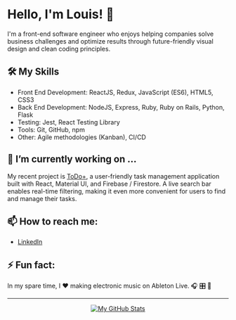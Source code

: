 # Hello, I'm Louis! 👋

I'm a front-end software engineer who enjoys helping companies solve business challenges and optimize results through future-friendly visual design and clean coding principles.

## 🛠️ My Skills

- Front End Development: ReactJS, Redux, JavaScript (ES6), HTML5, CSS3
- Back End Development: NodeJS, Express, Ruby, Ruby on Rails, Python, Flask
- Testing: Jest, React Testing Library
- Tools: Git, GitHub, npm
- Other: Agile methodologies (Kanban), CI/CD

## 🔭 I’m currently working on ...

My recent project is [ToDo+](https://viewsdevelop.github.io/to-do-plus/), a user-friendly task management application built with React, Material UI, and Firebase / Firestore. A live search bar enables real-time filtering, making it even more convenient for users to find and manage their tasks.

## 📫 How to reach me:

- [LinkedIn](https://www.linkedin.com/in/lmmedina/)

## ⚡ Fun fact:

In my spare time, I ❤️ making electronic music on Ableton Live. 🎧  🎛️  📀 

---

<div align="center">

[![My GitHub Stats](https://github-readme-stats.vercel.app/api?username=viewsdevelop&show_icons=true&theme=react)](https://github.com/anuraghazra/github-readme-stats)

</div>
